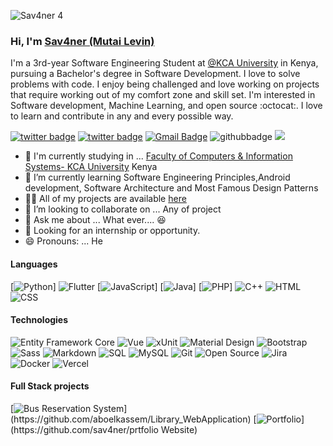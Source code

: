 ![Sav4ner 4](https://user-images.githubusercontent.com/74011499/136277704-c94f32e8-2981-4795-aea9-6118aaf0e343.png)


### Hi, I'm <a href="https://www.sav4ner.me"> Sav4ner (Mutai Levin)</a>

I'm a 3rd-year Software Engineering Student at [@KCA University](http://www.kca.ac.ke/) in Kenya, pursuing a Bachelor's degree in Software Development. I love to solve problems with code. I enjoy being challenged and love working on projects that require working out of my comfort zone and skill set. I'm interested in Software development, Machine Learning, and open source :octocat:. I love to learn and contribute in any and every possible way.<br/>

[![twitter badge](https://img.shields.io/badge/-@sav4ner?style=flat&logo=twitter&logoColor=white)](https://twitter.com/sav4ner)
[![twitter badge](https://img.shields.io/badge/-@sav4ner-%23E4415F?style=flat&logo=instagram&logoColor=white)](https://www.instagram.com/levi.n.iz)
[![Gmail Badge](https://img.shields.io/badge/-Gmail-c14438?style=flat-square&logo=Gmail&logoColor=white&link=mailto:developersav4ner.me@gmail.com)](mailto:contact@developersav4ner.me)
![githubbadge](https://img.shields.io/github/followers/sav4ner?style=social)
![](https://komarev.com/ghpvc/?username=sav4ner&color=brightgreen&style=flat)


- :school: I'm currently studying in ... [Faculty of Computers & Information Systems- KCA University](http://www.kca.ac.ke) Kenya
- 🌱 I’m currently learning Software Engineering Principles,Android development, Software Architecture and Most Famous Design Patterns
- 👨‍💻 All of my projects are available  [here](https://github.com/sav4ner?tab=repositories)
- 👯 I’m looking to collaborate on ... Any of project
- 💬 Ask me about ... What ever.... :laughing:
- 👯 Looking for an internship or opportunity.
- 😄 Pronouns: ... He

#### Languages

[![Python](https://img.shields.io/badge/-Python-fff?&logo=Python&logoColor=blue)]
![Flutter](https://img.shields.io/badge/-Flutter-fff?&logo=Flutter&logoColor=007ACC)
[![JavaScript](https://img.shields.io/badge/-JavaScript-fff?&logo=JavaScript&logoColor=ddc508)]
[![Java](https://img.shields.io/badge/-Java-fff?&logo=Java&logoColor=007396)]
[![PHP](https://img.shields.io/badge/-PHP-fff?&logo=PHP)]
![C++](https://img.shields.io/badge/-C++-fff?&logo=c%2b%2b&logoColor=00599C)
![HTML](https://img.shields.io/badge/-HTML-fff?&logo=HTML5)
![CSS](https://img.shields.io/badge/-CSS-fff?&logo=CSS3&logoColor=blue)

#### Technologies

![Entity Framework Core](https://img.shields.io/badge/-Entity_Framework_Core-fff?style=flat&logo=Microsoft&logoColor=0078D7)
![Vue](https://img.shields.io/badge/-Vue-fff?style=flat&logo=Vue&logoColor=de0330)
![xUnit](https://img.shields.io/badge/-xUnit-fff?style=flat&logo=xunit&logoColor=blue)
![Material Design](https://img.shields.io/badge/-Material%20Design-fff?style=flat&logo=material-design&logoColor=blue)
![Bootstrap](https://img.shields.io/badge/-Bootstrap-fff?style=flat&logo=bootstrap&logoColor=563D7C)
![Sass](https://img.shields.io/badge/-Sass-fff?style=flat&logo=Sass&logoColor=blue)
![Markdown](https://img.shields.io/badge/-Markdown-fff?style=flat&logo=markdown&logoColor=black)
![SQL](https://img.shields.io/badge/-SQL-fff?style=flat&logo=Microsoft-SQL-Server&logoColor=blue)
![MySQL](https://img.shields.io/badge/-MySQL-fff?style=flat&logo=mysql)
![Git](https://img.shields.io/badge/-Git-fff?style=flat&logo=git)
![Open Source](https://img.shields.io/badge/-Open%20Source-fff?style=flat&logo=open-source-Initiative)
![Jira](https://img.shields.io/badge/-Jira-fff?style=flat&logo=jira-software&logoColor=blue)
![Docker](https://img.shields.io/badge/-Docker-fff?style=flat&logo=Docker)
![Vercel](https://img.shields.io/badge/-Vercel-fff?&logo=Vercel&logoColor=blue)

<!-- wi*quL3fcV -->

#### Full Stack projects

[![Bus Reservation System](https://img.shields.io/badge/-📚%20Library-fff?)](https://github.com/aboelkassem/Library_WebApplication)
[![Portfolio](https://img.shields.io/badge/-👨‍💻%20Portfolio-fff?)](https://github.com/sav4ner/prtfolio Website)

<br>

<!--
**sav4ner/sav4ner** is a ✨ _special_ ✨ repository because its `README.md` (this file) appears on your GitHub profile.

Here are some ideas to get you started:
- ⚡️ Technologies I work with: C#, ASP.NET MVC, ASP.NET Core, Web API, JavaScript, TypeScript, Angular, CSS, HTML, EntityFramework core, Bootstrap, Reactjs and more ....
- 👯 I’m looking to collaborate on ... Any of project
- 🔭 I’m currently working on ...
- 🌱 I’m currently learning ...
- 👯 I’m looking to collaborate on ...
- 🤔 I’m looking for help with ...
- 💬 Ask me about ...
- 📫 How to reach me: ...
- 😄 Pronouns: ...
- ⚡ Fun fact: ...
-->
